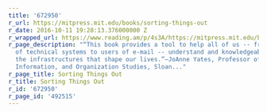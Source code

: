 ```yaml
---
title: '672950'
r_url: https://mitpress.mit.edu/books/sorting-things-out
r_date: 2016-10-11 19:28:13.376000000 Z
r_wrapped_url: https://www.reading.am/p/4s3A/https://mitpress.mit.edu/books/sorting-things-out
r_page_description: "“This book provides a tool to help all of us -- from designers
  of technical systems to users of e-mail -- understand and knowledgeably influence
  the infrastructures that shape our lives.”—JoAnne Yates, Professor of Communication,
  Information, and Organization Studies, Sloan..."
r_page_title: Sorting Things Out
r_title: Sorting Things Out
r_id: '672950'
r_page_id: '492515'
---
```


